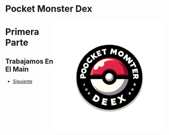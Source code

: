 # Pocket Monster Dex

<img align="right" src="Imagenes/Logo.png" width="350" alt="PocketBall">

# Primera Parte

## Trabajamos En El Main

- [Siguiente](Presentacion2.md)